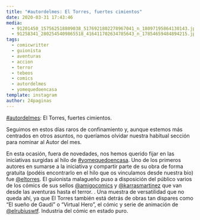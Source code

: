 ```yaml
---
title: "#autordelmes: El Torres, fuertes cimientos"
date: 2020-03-31 17:43:46
media: 
  - 91201450_157562518809038_5176921802278967041_n_18097195864130143.jpg
  - 91258341_2802545409865518_416411702634785643_n_17854659484894215.jpg
tags: 
  - comicwritter
  - guionista
  - aventuras
  - accion
  - terror
  - tebeos
  - comics
  - autordelmes
  - yomequedoencasa
template: instagram
author: 24paginas
---
```


[#autordelmes](/tags/autordelmes): El Torres, fuertes cimientos.


Seguimos en estos días raros de confinamiento y, aunque estemos más centrados en otros asuntos, no queríamos olvidar nuestra habitual sección para nominar al Autor del mes.


En esta ocasión, fuera de novedades, nos hemos querido fijar en las iniciativas surgidas al hilo de [#yomequedoencasa](/tags/yomequedoencasa). Uno de los primeros autores en sumarse a la iniciativa y compartir parte de su obra de forma gratuita (podéis encontrarlo en el hilo que os vinculamos desde nuestra bio) fue [@eltorres](https://instagram.com/eltorres). El guionista malagueño puso a disposición del público varios de los cómics de sus sellos [@amigocomics](https://instagram.com/amigocomics) y [@karrasmartinez](https://instagram.com/karrasmartinez) que van desde las aventuras hasta el terror. .
Una muestra de versatilidad que no queda ahí, ya que El Torres también está detrás de obras tan dispares como “El sueño de Gaudí” o “Virtual Hero”, el cómic y serie de animación de [@elrubiuswtf](https://instagram.com/elrubiuswtf). Industria del cómic en estado puro.







